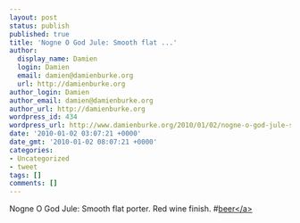 ```yaml
---
layout: post
status: publish
published: true
title: 'Nogne O God Jule: Smooth flat ...'
author:
  display_name: Damien
  login: Damien
  email: damien@damienburke.org
  url: http://damienburke.org
author_login: Damien
author_email: damien@damienburke.org
author_url: http://damienburke.org
wordpress_id: 434
wordpress_url: http://www.damienburke.org/2010/01/02/nogne-o-god-jule-smooth-flat/
date: '2010-01-02 03:07:21 +0000'
date_gmt: '2010-01-02 08:07:21 +0000'
categories:
- Uncategorized
- tweet
tags: []
comments: []
---
```

<p>Nogne O God Jule: Smooth flat porter. Red wine finish. #<a href="http:&#47;&#47;search.twitter.com&#47;search?q=%23beer" class="aktt_hashtag">beer<&#47;a></p>
